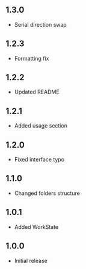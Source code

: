 ## 1.3.0

* Serial direction swap

## 1.2.3

* Formatting fix

## 1.2.2

* Updated README

## 1.2.1

* Added usage section

## 1.2.0

* Fixed interface typo

## 1.1.0

* Changed folders structure

## 1.0.1

* Added WorkState

## 1.0.0

* Initial release
